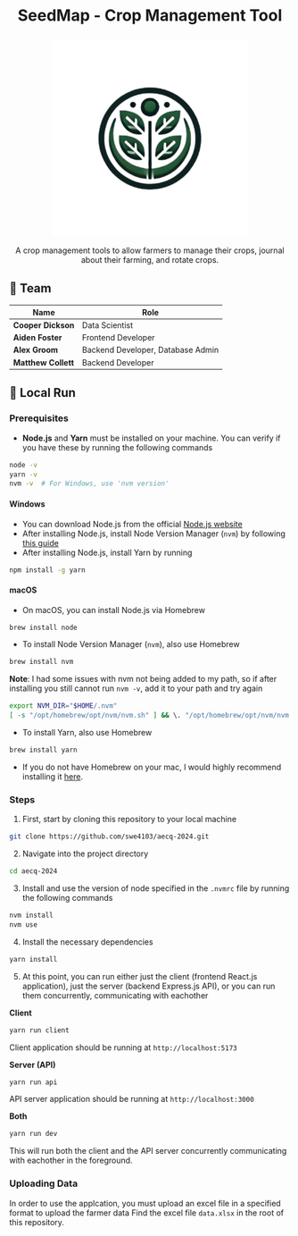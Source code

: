 # <p align="center">SeedMap - Crop Management Tool</p>

<p align="center"><img src="client/public/favicon.svg" width="350px"/></p>
<p align="center">A crop management tools to allow farmers to manage their crops, journal about their farming, and rotate crops.</p>

## 👥 Team

| Name                | Role                              |
| ------------------- | --------------------------------- |
| **Cooper Dickson**  | Data Scientist                    |
| **Aiden Foster**    | Frontend Developer                |
| **Alex Groom**      | Backend Developer, Database Admin |
| **Matthew Collett** | Backend Developer                 |

## 🚀 Local Run

### Prerequisites

- **Node.js** and **Yarn** must be installed on your machine. You can verify if you have these by running the following commands

```bash
node -v
yarn -v
nvm -v  # For Windows, use 'nvm version'
```

#### Windows

- You can download Node.js from the official [Node.js website](https://nodejs.org/en)
- After installing Node.js, install Node Version Manager (`nvm`) by following [this guide](https://www.freecodecamp.org/news/node-version-manager-nvm-install-guide/)
- After installing Node.js, install Yarn by running

```bash
npm install -g yarn
```

#### macOS

- On macOS, you can install Node.js via Homebrew

```bash
brew install node
```

- To install Node Version Manager (`nvm`), also use Homebrew

```bash
brew install nvm
```

**Note**: I had some issues with nvm not being added to my path, so if after installing you still cannot run `nvm -v`, add it to your path and try again

```bash
export NVM_DIR="$HOME/.nvm"
[ -s "/opt/homebrew/opt/nvm/nvm.sh" ] && \. "/opt/homebrew/opt/nvm/nvm.sh"
```

- To install Yarn, also use Homebrew

```bash
brew install yarn
```

- If you do not have Homebrew on your mac, I would highly recommend installing it [here](https://brew.sh/).

### Steps

1. First, start by cloning this repository to your local machine

```bash
git clone https://github.com/swe4103/aecq-2024.git
```

2. Navigate into the project directory

```bash
cd aecq-2024
```

3. Install and use the version of node specified in the `.nvmrc` file by running the following commands

```bash
nvm install
nvm use
```

4. Install the necessary dependencies

```bash
yarn install
```

5. At this point, you can run either just the client (frontend React.js application), just the server (backend Express.js API), or you can run them concurrently, communicating with eachother

**Client**

```bash
yarn run client
```

Client application should be running at `http://localhost:5173`

**Server (API)**

```bash
yarn run api
```

API server application should be running at `http://localhost:3000`

**Both**

```bash
yarn run dev
```

This will run both the client and the API server concurrently communicating with eachother in the foreground.

### Uploading Data

In order to use the applcation, you must upload an excel file in a specified format to upload the farmer data
Find the excel file `data.xlsx` in the root of this repository.
